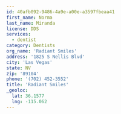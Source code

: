 ```yaml
---
id: 40afb092-9486-4a9e-a00e-a3597fbeaa41
first_name: Norma
last_name: Miranda
license: DDS
services:
  - dentist
category: Dentists
org_name: 'Radiant Smiles'
address: '1825 S Nellis Blvd'
city: 'Las Vegas'
state: NV
zip: '89104'
phone: '(702) 452-3552'
title: 'Radiant Smiles'
_geoloc:
  lat: 36.1577
  lng: -115.062
---
```

